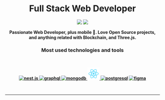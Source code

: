 <p>
  <h1 align="center"><b>Full Stack Web Developer</h1>
</p>

<p align="center">
  <a href="https://mail.google.com/mail/u/0/?fs=1&to=ArturoM.Ducasse@gmail.com&su=Job-related&tf=cm"><img src="https://img.shields.io/badge/Gmail-D14836.svg?style=for-the-badge&logo=GMail&logoColor=white"/></a>
  <a href="https://www.linkedin.com/in/arturoducasse/"><img src="https://img.shields.io/badge/linkedin-0077B5.svg?style=for-the-badge&logo=linkedin&logoColor=white"/></a>
<!--   <a href="https://twitter.com/ArturoDucasse"><img src="https://img.shields.io/badge/Twitter-1DA1F2.svg?style=for-the-badge&logo=twitter&logoColor=white"/></a>  -->
<!--   <a href="https://arturoducasse.dev/"><img src="https://img.shields.io/badge/Portfolio-F7347A.svg?style=for-the-badge&logo=book&logoColor=white"/></a> -->
 </p>

<p align='center'> Passionate Web Developer, plus mobile 🚀. Love Open Source projects, and anything related with Blockchain, and Three.js.</p>


<h3 align="center"> Most used technologies and tools</h3>
</p>
<br />
<p align="center">
<a href="https://nestjs.com/" target="_blank"> <img src="https://docs.nestjs.com/assets/logo-small.svg" alt="nest.js" width="40" height="40"/> </a>
<a href="https://graphql.org/" target="_blank"> <img src="https://upload.wikimedia.org/wikipedia/commons/thumb/1/17/GraphQL_Logo.svg/1200px-GraphQL_Logo.svg.png" alt="graphql" width="40" height="40"/> </a>
<a href="https://www.mongodb.com/" target="_blank"> <img src="https://lineadecodigo.com/wp-content/uploads/2014/04/mongodb.png" alt="mongodb" width="40" height="40"/> </a>
<a href="https://reactjs.org/" target="_blank"> <img src="https://raw.githubusercontent.com/github/explore/80688e429a7d4ef2fca1e82350fe8e3517d3494d/topics/react/react.png" alt="react" width="40" height="40"/> </a>
<!--<a href="https://nextjs.org/" target="_blank"> <img src="https://github.com/YuriDevAT/YuriDevAT/blob/main/nextjs.png" alt="nextjs" width="40" height="40"/> </a>-->
 <a href='https://www.postgresql.org/'><img alt="postgresql" width="40px" src="https://upload.wikimedia.org/wikipedia/commons/thumb/2/29/Postgresql_elephant.svg/1200px-Postgresql_elephant.svg.png" /></a>
<a href="https://docs.soliditylang.org/en/v0.8.9/" target="_blank"> <img src="https://pbs.twimg.com/profile_images/1240311693177167892/-5a2yoQp.jpg" alt="figma" width="40" height="40"/> </a>
   </p>
<br />

---





